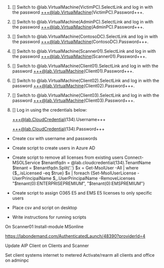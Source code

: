 1. [] Switch to @lab.VirtualMachine(VictimPC).SelectLink and log in with the password +++@lab.VirtualMachine(VictimPC).Password+++.

1. [] Switch to @lab.VirtualMachine(AdminPC).SelectLink and log in with the password +++@lab.VirtualMachine(AdminPC).Password+++.

1. [] Switch to @lab.VirtualMachine(ContosoDC).SelectLink and log in with the password +++@lab.VirtualMachine(ContosoDC).Password+++.

1. [] Switch to @lab.VirtualMachine(Scanner01).SelectLink and log in with the password +++@lab.VirtualMachine(Scanner01).Password+++.

1. [] Switch to @lab.VirtualMachine(Client01).SelectLink and log in with the password +++@lab.VirtualMachine(Client01).Password+++.

1. [] Switch to @lab.VirtualMachine(Client02).SelectLink and log in with the password +++@lab.VirtualMachine(Client02).Password+++.

1. [] Switch to @lab.VirtualMachine(Client03).SelectLink and log in with the password +++@lab.VirtualMachine(Client03).Password+++.

1. [] Log in using the credentials below:

	+++@lab.CloudCredential(134).Username+++

	+++@lab.CloudCredential(134).Password+++

- Create csv with username and passwords
- Create script to create users in Azure AD
- Create script to remove all licenses from existing users
    Connect-MSOLService
    $tenantfqdn = @lab.cloudcredential(134).TenantName
    $tenant = $tenantfqdn.Split('.')
    $x = Get-MsolUser -All  | where {$_.isLicensed -eq $true}
    $x | foreach {Set-MsolUserLicense -UserPrincipalName $_.UserPrincipalName -RemoveLicenses "$tenant(0):ENTERPRISEPREMIUM", "$tenant(0):EMSPREMIUM"}
- Create script to assign O365 E5 and EMS E5 licenses to only specific users

- Place csv and script on desktop
- Write instructions for running scripts

On Scanner01
Install-module MSonline

https://labondemand.com/AuthenticatedLaunch/48390?providerId=4 

Update AIP Client on Clients and Scanner

Set client systems internet to metered
Activate/rearm all clients and office on adminpc
